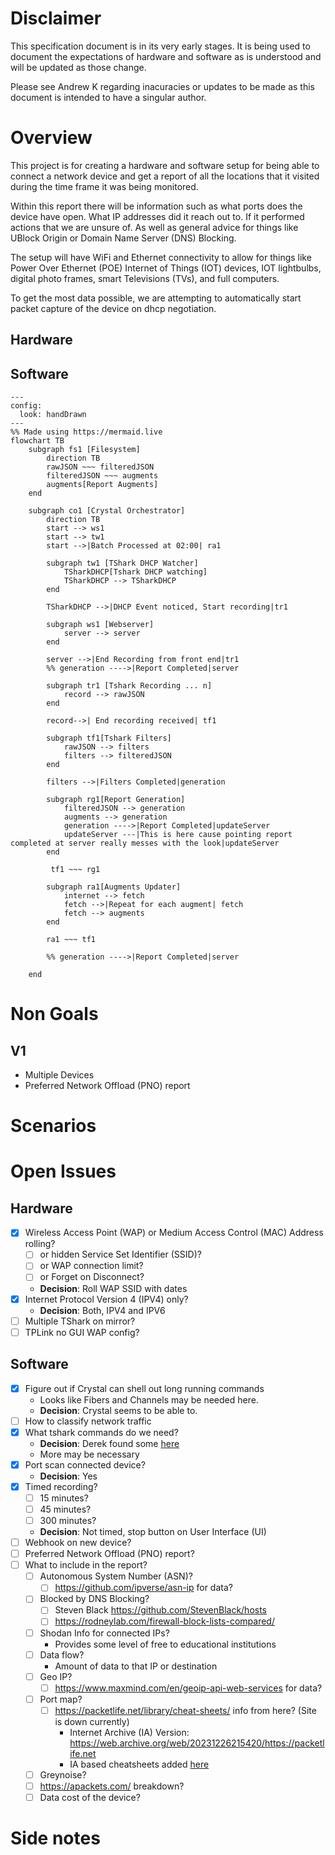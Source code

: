 # Disclaimer

This specification document is in its very early stages. It is being used to document the expectations of hardware and software as is understood and will be updated as those change. 

Please see Andrew K regarding inacuracies or updates to be made as this document is intended to have a singular author. 

# Overview

This project is for creating a hardware and software setup for being able to connect a network device and get a report of all the locations that it visited during the time frame it was being monitored.

Within this report there will be information such as what ports does the device have open. What IP addresses did it reach out to. If it performed actions that we are unsure of. As well as general advice for things like UBlock Origin or Domain Name Server (DNS) Blocking.

The setup will have WiFi and Ethernet connectivity to allow for things like Power Over Ethernet (POE) Internet of Things (IOT) devices, IOT lightbulbs, digital photo frames, smart Televisions (TVs), and full computers. 

To get the most data possible, we are attempting to automatically start packet capture of the device on dhcp negotiation. 

## Hardware

## Software

```mermaid
---
config:
  look: handDrawn
---
%% Made using https://mermaid.live
flowchart TB
    subgraph fs1 [Filesystem]
        direction TB
        rawJSON ~~~ filteredJSON
        filteredJSON ~~~ augments
        augments[Report Augments]
    end

    subgraph co1 [Crystal Orchestrator]
        direction TB
        start --> ws1
        start --> tw1
        start -->|Batch Processed at 02:00| ra1

        subgraph tw1 [TShark DHCP Watcher]
            TSharkDHCP[Tshark DHCP watching]
            TSharkDHCP --> TSharkDHCP
        end

        TSharkDHCP -->|DHCP Event noticed, Start recording|tr1

        subgraph ws1 [Webserver]
            server --> server
        end

        server -->|End Recording from front end|tr1
        %% generation ---->|Report Completed|server

        subgraph tr1 [Tshark Recording ... n]
            record --> rawJSON
        end

        record-->| End recording received| tf1

        subgraph tf1[Tshark Filters]
            rawJSON --> filters
            filters --> filteredJSON
        end

        filters -->|Filters Completed|generation

        subgraph rg1[Report Generation]
            filteredJSON --> generation
            augments --> generation
            generation ---->|Report Completed|updateServer
            updateServer ---|This is here cause pointing report completed at server really messes with the look|updateServer            
        end

         tf1 ~~~ rg1

        subgraph ra1[Augments Updater]
            internet --> fetch
            fetch -->|Repeat for each augment| fetch
            fetch --> augments
        end

        ra1 ~~~ tf1

        %% generation ---->|Report Completed|server

    end
```

# Non Goals

## V1
- Multiple Devices
- Preferred Network Offload (PNO) report


# Scenarios

# Open Issues

## Hardware
- [x] Wireless Access Point (WAP) or Medium Access Control (MAC) Address rolling?
  - [ ] or hidden Service Set Identifier (SSID)?
  - [ ] or WAP connection limit?
  - [ ] or Forget on Disconnect?
  - **Decision**: Roll WAP SSID with dates
- [x] Internet Protocol Version 4 (IPV4) only?
  - **Decision**: Both, IPV4 and IPV6
- [ ] Multiple TShark on mirror?
- [ ] TPLink no GUI WAP config?

## Software
- [x] Figure out if Crystal can shell out long running commands
  - Looks like Fibers and Channels may be needed here.
  - **Decision**: Crystal seems to be able to.
- [ ] How to classify network traffic
- [x] What tshark commands do we need?
  - **Decision**: Derek found some [here](tshark_test_commands.md)
  - More may be necessary
- [x] Port scan connected device?
  - **Decision**: Yes
- [x] Timed recording?
  - [ ] 15 minutes?
  - [ ] 45 minutes?
  - [ ] 300 minutes?
  - **Decision**: Not timed, stop button on User Interface (UI)
- [ ] Webhook on new device?
- [ ] Preferred Network Offload (PNO) report?
- [ ] What to include in the report?
  - [ ] Autonomous System Number (ASN)?
    - [ ] https://github.com/ipverse/asn-ip for data?
  - [ ] Blocked by DNS Blocking?
    - [ ] Steven Black https://github.com/StevenBlack/hosts
    - [ ] https://rodneylab.com/firewall-block-lists-compared/
  - [ ] Shodan Info for connected IPs?
    - Provides some level of free to educational institutions
  - [ ] Data flow?
    - Amount of data to that IP or destination
  - [ ] Geo IP?
    - [ ] https://www.maxmind.com/en/geoip-api-web-services for data?
  - [ ] Port map?
    - [ ] https://packetlife.net/library/cheat-sheets/ info from here? (Site is down currently)
      - Internet Archive (IA) Version: https://web.archive.org/web/20231226215420/https://packetlife.net
      - IA based cheatsheets added [here](Cheat%20Sheets%20-%20PacketLife.net/BGP.pdf)
  - [ ] Greynoise?
  - [ ] https://apackets.com/ breakdown?
  - [ ] Data cost of the device?

# Side notes